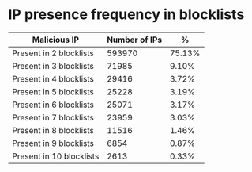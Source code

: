 # IP presence frequency in blocklists
| Malicious IP | Number of IPs | % |
|----|----|----|
| Present in 2 blocklists | 593970 | 75.13% |
| Present in 3 blocklists | 71985 | 9.10% |
| Present in 4 blocklists | 29416 | 3.72% |
| Present in 5 blocklists | 25228 | 3.19% |
| Present in 6 blocklists | 25071 | 3.17% |
| Present in 7 blocklists | 23959 | 3.03% |
| Present in 8 blocklists | 11516 | 1.46% |
| Present in 9 blocklists | 6854 | 0.87% |
| Present in 10 blocklists | 2613 | 0.33% |
